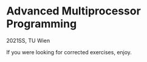 # Advanced Multiprocessor Programming

2021SS, TU Wien

If you were looking for corrected exercises, enjoy.
